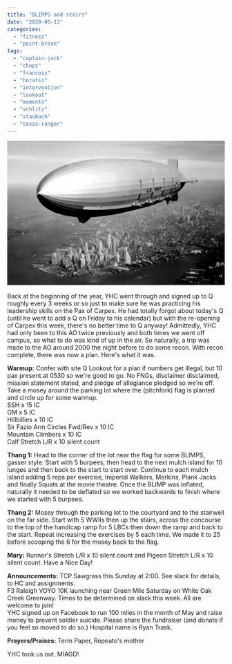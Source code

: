 ```yaml
---
title: "BLIMPS and stairs"
date: "2020-05-13"
categories: 
  - "fitness"
  - "point-break"
tags: 
  - "captain-jack"
  - "chops"
  - "francois"
  - "horatio"
  - "intervention"
  - "lookout"
  - "momento"
  - "schlitz"
  - "staubach"
  - "texas-ranger"
---
```


![Zeppelins stopped flying after the Hindenburg disaster. Now ...](images/190819-uss-macon-cs-1049a_4ba36b547da08402f8f5ec2ca477481b.jpg)

Back at the beginning of the year, YHC went through and signed up to Q roughly every 3 weeks or so just to make sure he was practicing his leadership skills on the Pax of Carpex. He had totally forgot about today's Q (until he went to add a Q on Friday to his calendar) but with the re-opening of Carpex this week, there's no better time to Q anyway! Admittedly, YHC had only been to this AO twice previously and both times we went off campus, so what to do was kind of up in the air. So naturally, a trip was made to the AO around 2000 the night before to do some recon. With recon complete, there was now a plan. Here's what it was.

**Warmup:** Confer with site Q Lookout for a plan if numbers get illegal, but 10 pax present at 0530 so we're good to go. No FNGs, disclaimer disclaimed, mission statement stated, and pledge of allegiance pledged so we're off. Take a mosey around the parking lot where the (pitchfork) flag is planted and circle up for some warmup.  
SSH x 15 IC  
GM x 5 IC  
Hillbillies x 10 IC  
Sir Fazio Arm Circles Fwd/Rev x 10 IC  
Mountain Climbers x 10 IC  
Calf Stretch L/R x 10 silent count

**Thang 1:** Head to the corner of the lot near the flag for some BLIMPS, gasser style. Start with 5 burpees, then head to the next mulch island for 10 lunges and then back to the start to start over. Continue to each mulch island adding 5 reps per exercise, Imperial Walkers, Merkins, Plank Jacks and finally Squats at the movie theatre. Once the BLIMP was inflated, naturally it needed to be deflated so we worked backwards to finish where we started with 5 burpees.

**Thang 2:** Mosey through the parking lot to the courtyard and to the stairwell on the far side. Start with 5 WWIIs then up the stairs, across the concourse to the top of the handicap ramp for 5 LBCs then down the ramp and back to the start. Repeat increasing the exercises by 5 each time. We made it to 25 before scooping the 6 for the mosey back to the flag.

**Mary:** Runner's Stretch L/R x 10 silent count and Pigeon Stretch L/R x 10 silent count. Have a Nice Day!

**Announcements:** TCP Sawgrass this Sunday at 2:00. See slack for details, to HC and assignments.  
F3 Raleigh VOYO 10K launching near Green Mile Saturday on White Oak Creek Greenway. Times to be determined on slack this week. All are welcome to join!  
YHC signed up on Facebook to run 100 miles in the month of May and raise money to prevent soldier suicide. Please share the fundraiser (and donate if you feel so moved to do so.) Hospital name is Ryan Trask.

**Prayers/Praises:** Term Paper, Repeato's mother

YHC took us out. MIAGD!
